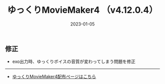 ﻿---
title: ゆっくりMovieMaker4  （v4.12.0.4）
date: 2023-01-05
tags: [YMM4,お知らせ]
---
## 修正
- exo出力時、ゆっくりボイスの音質が変わってしまう問題を修正

---

- [ゆっくりMovieMaker4配布ページはこちら](../index.md)